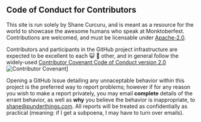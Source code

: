 ## Code of Conduct for Contributors

This site is run solely by Shane Curcuru, and is meant as a resource for the world to showcase the awesome humans who speak at Monktoberfest. Contributions are welcomed, and must be licensable under [Apache-2.0](https://www.apache.org/licenses/LICENSE-2.0).

Contributors and participants in the GitHub project infrastructure are expected to be excellent to each :smiley_cat: :dog: other, and in general follow the widely-used [Contributor Covenant Code of Conduct version 2.0](https://www.contributor-covenant.org/version/2/1/code_of_conduct/) ![Contributor Covenant](https://img.shields.io/badge/Contributor%20Covenant-2.1-4baaaa.svg)] 

Opening a GitHub Issue detailing any unnaceptable behavior within this project is the preferred way to report problems; however if for any reason you wish to make a report privately, you may email **complete** details of the errant behavior, as well as **why** you believe the behavior is inappropriate, to shane@punderthings.com.  All reports will be treated as confidentially as practical (meaning: if I get a subpoena, I may have to turn over emails).
